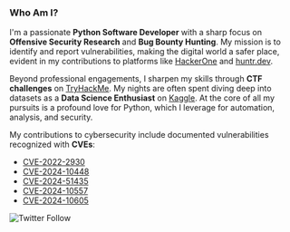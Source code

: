 ### Who Am I?

I'm a passionate **Python Software Developer** with a sharp focus on **Offensive Security Research** and **Bug Bounty Hunting**. My mission is to identify and report vulnerabilities, making the digital world a safer place, evident in my contributions to platforms like [HackerOne](https://hackerone.com/0xbeven) and [huntr.dev](https://huntr.dev/users/bevennyamande/).

Beyond professional engagements, I sharpen my skills through **CTF challenges** on [TryHackMe](https://tryhackme.com/p/werkzeug). My nights are often spent diving deep into datasets as a **Data Science Enthusiast** on [Kaggle](https://www.kaggle.com/bevennyamande). At the core of all my pursuits is a profound love for Python, which I leverage for automation, analysis, and security.

My contributions to cybersecurity include documented vulnerabilities recognized with **CVEs**:

* [CVE-2022-2930](https://nvd.nist.gov/vuln/detail/CVE-2022-2930)
* [CVE-2024-10448](https://nvd.nist.gov/vuln/detail/CVE-2024-10448)
* [CVE-2024-51435](https://nvd.nist.gov/vuln/detail/CVE-2024-51435)
* [CVE-2024-10557](https://nvd.nist.gov/vuln/detail/CVE-2024-10557)
* [CVE-2024-10605](https://nvd.nist.gov/vuln/detail/CVE-2024-10605)

![Twitter Follow](https://img.shields.io/twitter/follow/0xbeven?style=social)